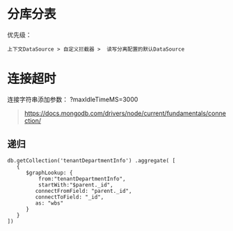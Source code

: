 # 分库分表

优先级：

    上下文DataSource > 自定义拦截器 >  读写分离配置的默认DataSource

#  连接超时

连接字符串添加参数： ?maxIdleTimeMS=3000

> https://docs.mongodb.com/drivers/node/current/fundamentals/connection/

## 递归
```
db.getCollection('tenantDepartmentInfo') .aggregate( [
   {
      $graphLookup: { 
          from:"tenantDepartmentInfo",
          startWith:"$parent._id",
         connectFromField: "parent._id",
         connectToField: "_id",
         as: "wbs"
      }
   }
])
```